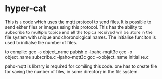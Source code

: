 # hyper-cat

This is a code which uses the mqtt protocol to send files. It is possible to send either files or images using this protocol. 
This has the ability to subscribe to multiple topics and all the topics received will be store in the file system with unique 
and choronological names. The initialise funciton is used to initialse the number of files.

to compile:
  gcc -o object_name pubish.c -lpaho-mqtt3c
  gcc -o object_name subscribe.c -lpaho-mqtt3c
  gcc -o object_name initialise.c 
  
 paho-mqtt is library is required for comiling this code. 
 one has to create file for saving the number of files, in some directory in the file system. 
 
